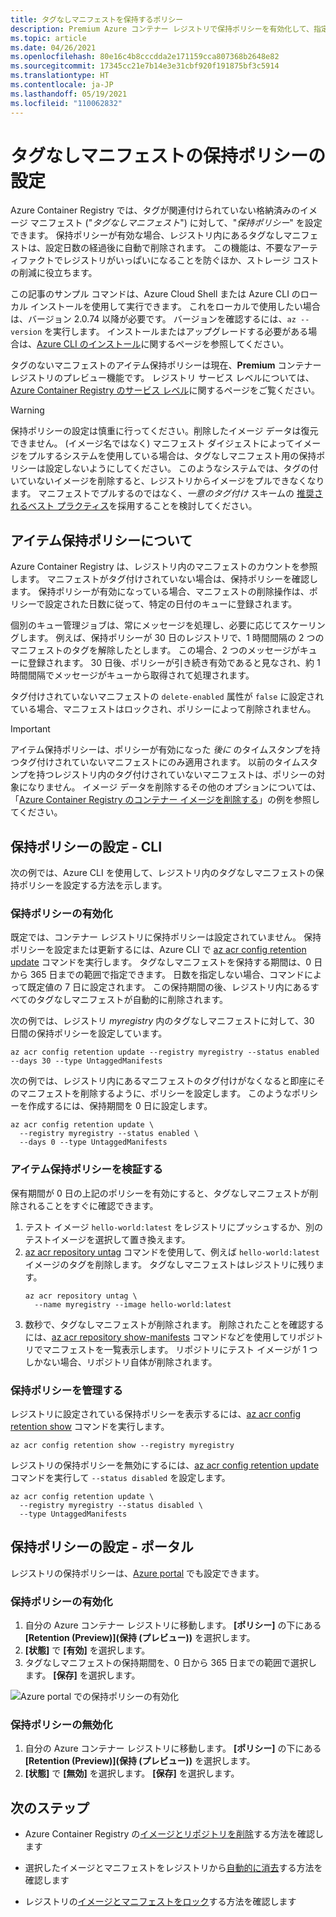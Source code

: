 ```yaml
---
title: タグなしマニフェストを保持するポリシー
description: Premium Azure コンテナー レジストリで保持ポリシーを有効化して、指定期間後にタグなしマニフェストを自動で削除する方法について説明します。
ms.topic: article
ms.date: 04/26/2021
ms.openlocfilehash: 80e16c4b8cccdda2e171159cca807368b2648e82
ms.sourcegitcommit: 17345cc21e7b14e3e31cbf920f191875bf3c5914
ms.translationtype: HT
ms.contentlocale: ja-JP
ms.lasthandoff: 05/19/2021
ms.locfileid: "110062832"
---
```

# <a name="set-a-retention-policy-for-untagged-manifests"></a>タグなしマニフェストの保持ポリシーの設定

Azure Container Registry では、タグが関連付けられていない格納済みのイメージ マニフェスト ("*タグなしマニフェスト*") に対して、"*保持ポリシー*" を設定できます。 保持ポリシーが有効な場合、レジストリ内にあるタグなしマニフェストは、設定日数の経過後に自動で削除されます。 この機能は、不要なアーティファクトでレジストリがいっぱいになることを防ぐほか、ストレージ コストの削減に役立ちます。 

この記事のサンプル コマンドは、Azure Cloud Shell または Azure CLI のローカル インストールを使用して実行できます。 これをローカルで使用したい場合は、バージョン 2.0.74 以降が必要です。 バージョンを確認するには、`az --version` を実行します。 インストールまたはアップグレードする必要がある場合は、[Azure CLI のインストール][azure-cli]に関するページを参照してください。

タグのないマニフェストのアイテム保持ポリシーは現在、**Premium** コンテナー レジストリのプレビュー機能です。 レジストリ サービス レベルについては、[Azure Container Registry のサービス レベル](container-registry-skus.md)に関するページをご覧ください。

> [!WARNING]
> 保持ポリシーの設定は慎重に行ってください。削除したイメージ データは復元できません。 (イメージ名ではなく) マニフェスト ダイジェストによってイメージをプルするシステムを使用している場合は、タグなしマニフェスト用の保持ポリシーは設定しないようにしてください。 このようなシステムでは、タグの付いていないイメージを削除すると、レジストリからイメージをプルできなくなります。 マニフェストでプルするのではなく、*一意のタグ付け* スキームの [推奨されるベスト プラクティス](container-registry-image-tag-version.md)を採用することを検討してください。

## <a name="about-the-retention-policy"></a>アイテム保持ポリシーについて

Azure Container Registry は、レジストリ内のマニフェストのカウントを参照します。 マニフェストがタグ付けされていない場合は、保持ポリシーを確認します。 保持ポリシーが有効になっている場合、マニフェストの削除操作は、ポリシーで設定された日数に従って、特定の日付のキューに登録されます。

個別のキュー管理ジョブは、常にメッセージを処理し、必要に応じてスケーリングします。 例えば、保持ポリシーが 30 日のレジストリで、1 時間間隔の 2 つのマニフェストのタグを解除したとします。 この場合、2 つのメッセージがキューに登録されます。 30 日後、ポリシーが引き続き有効であると見なされ、約 1 時間間隔でメッセージがキューから取得されて処理されます。

タグ付けされていないマニフェストの `delete-enabled` 属性が `false` に設定されている場合、マニフェストはロックされ、ポリシーによって削除されません。

> [!IMPORTANT]
> アイテム保持ポリシーは、ポリシーが有効になった *後に* のタイムスタンプを持つタグ付けされていないマニフェストにのみ適用されます。 以前のタイムスタンプを持つレジストリ内のタグ付けされていないマニフェストは、ポリシーの対象になりません。 イメージ データを削除するその他のオプションについては、「[Azure Container Registry のコンテナー イメージを削除する](container-registry-delete.md)」の例を参照してください。

## <a name="set-a-retention-policy---cli"></a>保持ポリシーの設定 - CLI

次の例では、Azure CLI を使用して、レジストリ内のタグなしマニフェストの保持ポリシーを設定する方法を示します。

### <a name="enable-a-retention-policy"></a>保持ポリシーの有効化

既定では、コンテナー レジストリに保持ポリシーは設定されていません。 保持ポリシーを設定または更新するには、Azure CLI で [az acr config retention update][az-acr-config-retention-update] コマンドを実行します。 タグなしマニフェストを保持する期間は、0 日から 365 日までの範囲で指定できます。 日数を指定しない場合、コマンドによって既定値の 7 日に設定されます。 この保持期間の後、レジストリ内にあるすべてのタグなしマニフェストが自動的に削除されます。

次の例では、レジストリ *myregistry* 内のタグなしマニフェストに対して、30 日間の保持ポリシーを設定しています。

```azurecli
az acr config retention update --registry myregistry --status enabled --days 30 --type UntaggedManifests
```

次の例では、レジストリ内にあるマニフェストのタグ付けがなくなると即座にそのマニフェストを削除するように、ポリシーを設定します。 このようなポリシーを作成するには、保持期間を 0 日に設定します。 

```azurecli
az acr config retention update \
  --registry myregistry --status enabled \
  --days 0 --type UntaggedManifests
```

### <a name="validate-a-retention-policy"></a>アイテム保持ポリシーを検証する

保有期間が 0 日の上記のポリシーを有効にすると、タグなしマニフェストが削除されることをすぐに確認できます。

1. テスト イメージ `hello-world:latest` をレジストリにプッシュするか、別のテストイメージを選択して置き換えます。
1. [az acr repository untag][az-acr-repository-untag] コマンドを使用して、例えば `hello-world:latest` イメージのタグを削除します。 タグなしマニフェストはレジストリに残ります。
    ```azurecli
    az acr repository untag \
      --name myregistry --image hello-world:latest
    ```
1. 数秒で、タグなしマニフェストが削除されます。 削除されたことを確認するには、[az acr repository show-manifests][az-acr-repository-show-manifests] コマンドなどを使用してリポジトリでマニフェストを一覧表示します。 リポジトリにテスト イメージが 1 つしかない場合、リポジトリ自体が削除されます。

### <a name="manage-a-retention-policy"></a>保持ポリシーを管理する

レジストリに設定されている保持ポリシーを表示するには、[az acr config retention show][az-acr-config-retention-show] コマンドを実行します。

```azurecli
az acr config retention show --registry myregistry
```

レジストリの保持ポリシーを無効にするには、[az acr config retention update][az-acr-config-retention-update] コマンドを実行して `--status disabled` を設定します。

```azurecli
az acr config retention update \
  --registry myregistry --status disabled \
  --type UntaggedManifests
```

## <a name="set-a-retention-policy---portal"></a>保持ポリシーの設定 - ポータル

レジストリの保持ポリシーは、[Azure portal](https://portal.azure.com) でも設定できます。 

### <a name="enable-a-retention-policy"></a>保持ポリシーの有効化

1. 自分の Azure コンテナー レジストリに移動します。 **[ポリシー]** の下にある **[Retention (Preview)]\(保持 (プレビュー)\)** を選択します。
1. **[状態]** で **[有効]** を選択します。
1. タグなしマニフェストの保持期間を、0 日から 365 日までの範囲で選択します。 **[保存]** を選択します。

![Azure portal での保持ポリシーの有効化](media/container-registry-retention-policy/container-registry-retention-policy01.png)

### <a name="disable-a-retention-policy"></a>保持ポリシーの無効化

1. 自分の Azure コンテナー レジストリに移動します。 **[ポリシー]** の下にある **[Retention (Preview)]\(保持 (プレビュー)\)** を選択します。
1. **[状態]** で **[無効]** を選択します。 **[保存]** を選択します。

## <a name="next-steps"></a>次のステップ

* Azure Container Registry の[イメージとリポジトリを削除](container-registry-delete.md)する方法を確認します

* 選択したイメージとマニフェストをレジストリから[自動的に消去](container-registry-auto-purge.md)する方法を確認します

* レジストリの[イメージとマニフェストをロック](container-registry-image-lock.md)する方法を確認します

<!-- LINKS - external -->
[terms-of-use]: https://azure.microsoft.com/support/legal/preview-supplemental-terms/


<!-- LINKS - internal -->
[azure-cli]: /cli/azure/install-azure-cli
[az-acr-config-retention-update]: /cli/azure/acr/config/retention#az_acr_config_retention_update
[az-acr-config-retention-show]: /cli/azure/acr/config/retention#az_acr_config_retention_show
[az-acr-repository-untag]: /cli/azure/acr/repository#az_acr_repository_untag
[az-acr-repository-show-manifests]: /cli/azure/acr/repository#az_acr_repository_show_manifests
